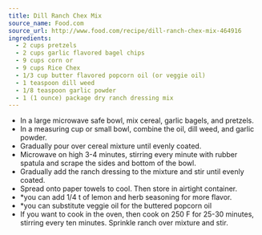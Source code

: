 ```yaml
---
title: Dill Ranch Chex Mix
source_name: Food.com
source_url: http://www.food.com/recipe/dill-ranch-chex-mix-464916
ingredients:
  - 2 cups pretzels
  - 2 cups garlic flavored bagel chips
  - 9 cups corn or
  - 9 cups Rice Chex
  - 1/3 cup butter flavored popcorn oil (or veggie oil)
  - 1 teaspoon dill weed
  - 1/8 teaspoon garlic powder
  - 1 (1 ounce) package dry ranch dressing mix
---
```


* In a large microwave safe bowl, mix cereal, garlic bagels, and pretzels.
* In a measuring cup or small bowl, combine the oil, dill weed, and garlic powder.
* Gradually pour over cereal mixture until evenly coated.
* Microwave on high 3-4 minutes, stirring every minute with rubber spatula and scrape the sides and bottom of the bowl.
* Gradually add the ranch dressing to the mixture and stir until evenly coated.
* Spread onto paper towels to cool. Then store in airtight container.
* *you can add 1/4 t of lemon and herb seasoning for more flavor.
* *you can substitute veggie oil for the buttered popcorn oil
* If you want to cook in the oven, then cook on 250 F for 25-30 minutes, stirring every ten minutes. Sprinkle ranch over mixture and stir.
